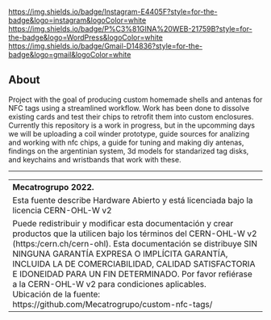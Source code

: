 <https://img.shields.io/badge/Instagram-E4405F?style=for-the-badge&logo=instagram&logoColor=white>
<https://img.shields.io/badge/P%C3%81GINA%20WEB-21759B?style=for-the-badge&logo=WordPress&logoColor=white>
<https://img.shields.io/badge/Gmail-D14836?style=for-the-badge&logo=gmail&logoColor=white>

## About
Project with the goal of producing custom homemade shells and antenas for NFC tags using a streamlined workflow. Work has been done to dissolve existing cards and test their chips to retrofit them into custom enclosures.<br/>
Currently this repository is a work in progress, but in the upcomming days we will be uploading a coil winder prototype, guide sources for analizing and working with nfc chips, a guide for tuning and making diy antenas, findings on the argentinian system, 3d models for standarized tag disks, and keychains and wristbands that work with these.

<hr />
<table border="0px">
<th align="left">
Mecatrogrupo 2022.
</th>
<tr>
<td>
Esta fuente describe Hardware Abierto y está licenciada bajo la licencia 
CERN-OHL-W v2
</td>
</tr>
<tr>
<td>
Puede redistribuir y modificar esta documentación y crear productos
que la utilicen bajo los términos del CERN-OHL-W v2 (https:/cern.ch/cern-ohl).
Esta documentación se distribuye SIN NINGUNA GARANTÍA EXPRESA O IMPLÍCITA
GARANTÍA, INCLUIDA LA DE COMERCIABILIDAD, CALIDAD SATISFACTORIA
E IDONEIDAD PARA UN FIN DETERMINADO. Por favor refiérase a la CERN-OHL-W v2
para condiciones aplicables.<br/>
Ubicación de la fuente: https://github.com/Mecatrogrupo/custom-nfc-tags/
</td>
</tr>
</table>

